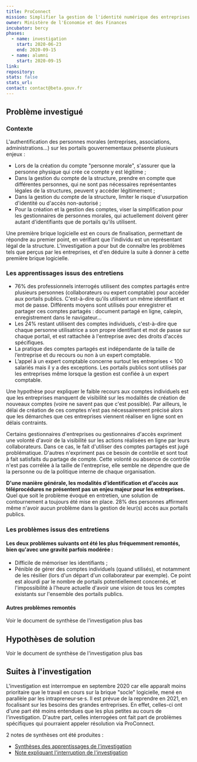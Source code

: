 ```yaml
---
title: ProConnect
mission: Simplifier la gestion de l'identité numérique des entreprises sur les portails publics
owner: Ministère de l'Economie et des Finances
incubator: bercy
phases:
  - name: investigation
    start: 2020-06-23
    end: 2020-09-15
  - name: alumni
    start: 2020-09-15
link:
repository: 
stats: false
stats_url: 
contact: contact@beta.gouv.fr
---
```


## Problème investigué

### Contexte

L'authentification des personnes morales (entreprises, associations, administrations...) sur les portails gouvernementaux présente plusieurs enjeux :
- Lors de la création du compte "personne morale", s'assurer que la personne physique qui crée ce compte y est légitime ;
- Dans la gestion du compte de la structure, prendre en compte que différentes personnes, qui ne sont pas nécessaires représentantes légales de la structures, peuvent y accéder légitimement ;
- Dans la gestion du compte de la structure, limiter le risque d'usurpation d'identité ou d'accès non-autorisé ;
- Pour la création et la gestion des comptes, viser la simplification pour les gestionnaires de personnes morales, qui actuellement doivent gérer autant d'identifiants que de portails qu'ils utilisent.

Une première brique logicielle est en cours de finalisation, permettant de répondre au premier point, en vérifiant que l'individu est un représentant légal de la structure.
L'investigation a pour but de connaître les problèmes tels que perçus par les entreprises, et d'en déduire la suite à donner à cette première brique logicielle.

### Les apprentissages issus des entretiens

- 76% des professionnels interrogés utilisent des comptes partagés entre plusieurs personnes (collaborateurs ou expert comptable) pour accéder aux portails publics. 
C'est-à-dire qu'ils utilisent un même identifiant et mot de passe. Différents moyens sont utilisés pour enregistrer et partager ces comptes partagés : document partagé en ligne, calepin, enregistrement dans le navigateur...
- Les 24% restant utilisent des comptes individuels, c'est-à-dire que chaque personne utilisatrice a son propre identifiant et mot de passe sur chaque portail, et est rattachée à l'entreprise avec des droits d'accès spécifiques.
- La pratique des comptes partagés est indépendante de la taille de l’entreprise et du recours ou non à un expert comptable.
- L’appel à un expert comptable concerne surtout les entreprises < 100 salariés mais il y a des exceptions. Les portails publics sont utilisés par les entreprises même lorsque la gestion est confiée à un expert comptable.

Une hypothèse pour expliquer le faible recours aux comptes individuels est que les entreprises manquent de visibilité sur les modalités de création de nouveaux comptes (voire ne savent pas que c'est possible). 
Par ailleurs, le délai de création de ces comptes n'est pas nécessairement précisé alors que les démarches que ces entreprises viennent réaliser en ligne sont en délais contraints.

Certains gestionnaires d'entreprises ou gestionnaires d'accès expriment une volonté d'avoir de la visibilité sur les actions réalisées en ligne par leurs collaborateurs. Dans ce cas, le fait d'utiliser des comptes partagés est jugé problématique. D'autres n'expriment pas ce besoin de contrôle et sont tout à fait satisfaits du partage de compte. Cette volonté ou absence de contrôle n'est pas corrélée à la taille de l'entreprise, elle semble ne dépendre que de la personne ou de la politique interne de chaque organisation.

**D'une manière générale, les modalités d’identification et d’accès aux téléprocédures ne présentent pas un enjeu majeur pour les entreprises.**
Quel que soit le problème évoqué en entretien, une solution de contournement a toujours été mise en place. 28% des personnes affirment même n'avoir aucun problème dans la gestion de leur(s) accès aux portails publics.

### Les problèmes issus des entretiens

#### Les deux problèmes suivants ont été les plus fréquemment remontés, bien qu'avec une gravité parfois modérée :
- Difficile de mémoriser les identifiants ;
- Pénible de gérer des comptes individuels (quand utilisés), et notamment de les résilier (lors d'un départ d'un collaborateur par exemple). 
Ce point est alourdi par le nombre de portails potentiellement concernés, et l'impossibilité à l'heure actuelle d'avoir une vision de tous les comptes existants sur l'ensemble des portails publics.

#### Autres problèmes remontés
Voir le document de synthèse de l'investigation plus bas

## Hypothèses de solution 
Voir le document de synthèse de l'investigation plus bas

## Suites à l'investigation
L'investigation est interrompue en septembre 2020 car elle apparaît moins prioritaire que le travail en cours sur la brique "socle" logicielle, mené en parallèle par les intrapreneur·se·s. Il est prévue de la reprendre en 2021, en focalisant sur les besoins des grandes entreprises. En effet, celles-ci ont d'une part été moins entendues que les plus petites au cours de l'investigation. D'autre part, celles interrogées ont fait part de problèmes spécifiques qui pourraient appeler résolution via ProConnect.

2 notes de synthèses ont été produites :
- [Synthèses des apprentissages de l'investigation](/content/docs/syntheses_investigations/ProConnect-BilanInvestigation-VF.pdf)
- [Note expliquant l'interruption de l'investigation](/content/docs/syntheses_investigations/Note_interruption_investigation_proconnect.pdf)
